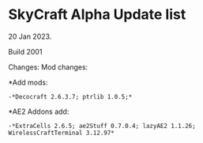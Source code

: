 # SkyCraft Alpha Update list

20 Jan 2023.

Build 2001

Changes:
Mod changes:

*Add mods: 

    -*Decocraft 2.6.3.7; ptrlib 1.0.5;*

  *AE2 Addons add:
 
    -*ExtraCells 2.6.5; ae2Stuff 0.7.0.4; lazyAE2 1.1.26; WirelessCraftTerminal 3.12.97*




